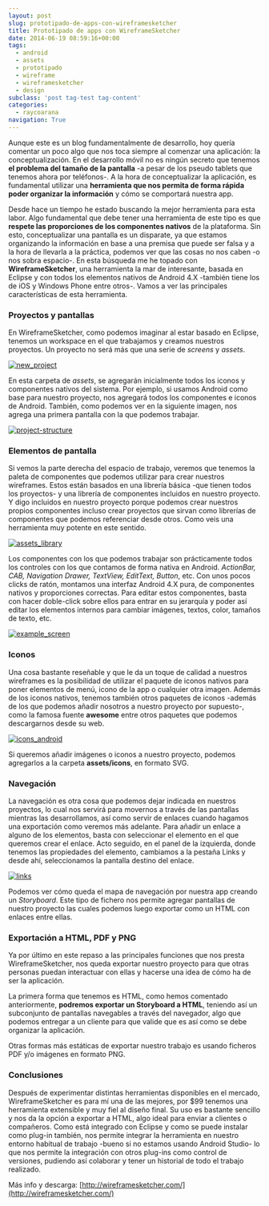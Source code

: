 ```yaml
---
layout: post
slug: prototipado-de-apps-con-wireframesketcher
title: Prototipado de apps con WireframeSketcher
date: 2014-06-19 08:59:16+00:00
tags:
  - android
  - assets
  - prototipado
  - wireframe
  - wireframesketcher
  - design
subclass: 'post tag-test tag-content'
categories:
  - raycoarana
navigation: True
---
```


Aunque este es un blog fundamentalmente de desarrollo, hoy quería comentar un poco algo que nos toca siempre al comenzar una aplicación: la conceptualización. En el desarrollo móvil no es ningún secreto que tenemos **el problema del tamaño de la pantalla** -a pesar de los pseudo tablets que tenemos ahora por teléfonos-. A la hora de conceptualizar la aplicación, es fundamental utilizar una **herramienta que nos permita de forma rápida poder organizar la información** y cómo se comportará nuestra app.

Desde hace un tiempo he estado buscando la mejor herramienta para esta labor. Algo fundamental que debe tener una herramienta de este tipo es que **respete las proporciones de los componentes nativos** de la plataforma. Sin esto, conceptualizar una pantalla es un disparate, ya que estamos organizando la información en base a una premisa que puede ser falsa y a la hora de llevarla a la práctica, podemos ver que las cosas no nos caben -o nos sobra espacio-. En esta búsqueda me he topado con **WireframeSketcher**, una herramienta la mar de interesante, basada en Eclipse y con todos los elementos nativos de Android 4.X -también tiene los de iOS y Windows Phone entre otros-. Vamos a ver las principales características de esta herramienta.

<!--more-->

### Proyectos y pantallas
En WireframeSketcher, como podemos imaginar al estar basado en Eclipse, tenemos un workspace en el que trabajamos y creamos nuestros proyectos. Un proyecto no será más que una serie de _screens_ y _assets_.

[![new_project](http://raycoarana.com/wp-content/uploads/2014/06/new_project-300x280.png)](http://raycoarana.com/wp-content/uploads/2014/06/new_project.png)

En esta carpeta de _assets_, se agregarán inicialmente todos los iconos y componentes nativos del sistema. Por ejemplo, si usamos Android como base para nuestro proyecto, nos agregará todos los componentes e iconos de Android. También, como podemos ver en la siguiente imagen, nos agrega una primera pantalla con la que podemos trabajar.

[![project-structure](http://raycoarana.com/wp-content/uploads/2014/06/project-structure.png)](http://raycoarana.com/wp-content/uploads/2014/06/project-structure.png)

### Elementos de pantalla
Si vemos la parte derecha del espacio de trabajo, veremos que tenemos la paleta de componentes que podemos utilizar para crear nuestros wireframes. Estos están basados en una librería básica -que tienen todos los proyectos- y una librería de componentes incluidos en nuestro proyecto. Y digo incluidos en nuestro proyecto porque podemos crear nuestros propios componentes incluso crear proyectos que sirvan como librerías de componentes que podemos referenciar desde otros. Como veis una herramienta muy potente en este sentido.

[![assets_library](http://raycoarana.com/wp-content/uploads/2014/06/assets_library-188x300.png)](http://raycoarana.com/wp-content/uploads/2014/06/assets_library.png)

Los componentes con los que podemos trabajar son prácticamente todos los controles con los que contamos de forma nativa en Android. _ActionBar, CAB, Navigation Drawer, TextView, EditText, Button_, etc. Con unos pocos clicks de ratón, montamos una interfaz Android 4.X pura, de componentes nativos y proporciones correctas. Para editar estos componentes, basta con hacer doble-click sobre ellos para entrar en su jerarquía y poder así editar los elementos internos para cambiar imágenes, textos, color, tamaños de texto, etc.

[![example_screen](http://raycoarana.com/wp-content/uploads/2014/06/example_screen-156x300.png)](http://raycoarana.com/wp-content/uploads/2014/06/example_screen.png)

### Iconos
Una cosa bastante reseñable y que le da un toque de calidad a nuestros wireframes es la posibilidad de utilizar el paquete de iconos nativos para poner elementos de menú, icono de la app o cualquier otra imagen.
Además de los iconos nativos, tenemos también otros paquetes de iconos -además de los que podemos añadir nosotros a nuestro proyecto por supuesto-, como la famosa fuente **awesome** entre otros paquetes que podemos descargarnos desde su web.

[![icons_android](http://raycoarana.com/wp-content/uploads/2014/06/icons_android-245x300.png)](http://raycoarana.com/wp-content/uploads/2014/06/icons_android.png)

Si queremos añadir imágenes o iconos a nuestro proyecto, podemos agregarlos a la carpeta **assets/icons**, en formato SVG.

### Navegación
La navegación es otra cosa que podemos dejar indicada en nuestros proyectos, lo cual nos servirá para movernos a través de las pantallas mientras las desarrollamos, así como servir de enlaces cuando hagamos una exportación como veremos más adelante. Para añadir un enlace a alguno de los elementos, basta con seleccionar el elemento en el que queremos crear el enlace. Acto seguido, en el panel de la izquierda, donde tenemos las propiedades del elemento, cambiamos a la pestaña Links y desde ahí, seleccionamos la pantalla destino del enlace.

[![links](http://raycoarana.com/wp-content/uploads/2014/06/links-300x150.png)](http://raycoarana.com/wp-content/uploads/2014/06/links.png)

Podemos ver cómo queda el mapa de navegación por nuestra app creando un _Storyboard_. Este tipo de fichero nos permite agregar pantallas de nuestro proyecto las cuales podemos luego exportar como un HTML con enlaces entre ellas.

### Exportación a HTML, PDF y PNG
Ya por último en este repaso a las principales funciones que nos presta WireframeSketcher, nos queda exportar nuestro proyecto para que otras personas puedan interactuar con ellas y hacerse una idea de cómo ha de ser la aplicación.

La primera forma que tenemos es HTML, como hemos comentado anteriormente, **podremos exportar un Storyboard a HTML**, teniendo así un subconjunto de pantallas navegables a través del navegador, algo que podemos entregar a un cliente para que valide que es así como se debe organizar la aplicación.

Otras formas más estáticas de exportar nuestro trabajo es usando ficheros PDF y/o imágenes en formato PNG.

### Conclusiones
Después de experimentar distintas herramientas disponibles en el mercado, WireframeSketcher es para mí una de las mejores, por $99 tenemos una herramienta extensible y muy fiel al diseño final. Su uso es bastante sencillo y nos da la opción a exportar a HTML, algo ideal para enviar a clientes o compañeros. Como está integrado con Eclipse y como se puede instalar como plug-in también, nos permite integrar la herramienta en nuestro entorno habitual de trabajo -bueno si no estamos usando Android Studio- lo que nos permite la integración con otros plug-ins como control de versiones, pudiendo así colaborar y tener un historial de todo el trabajo realizado.

Más info y descarga: [http://wireframesketcher.com/](http://wireframesketcher.com/)
